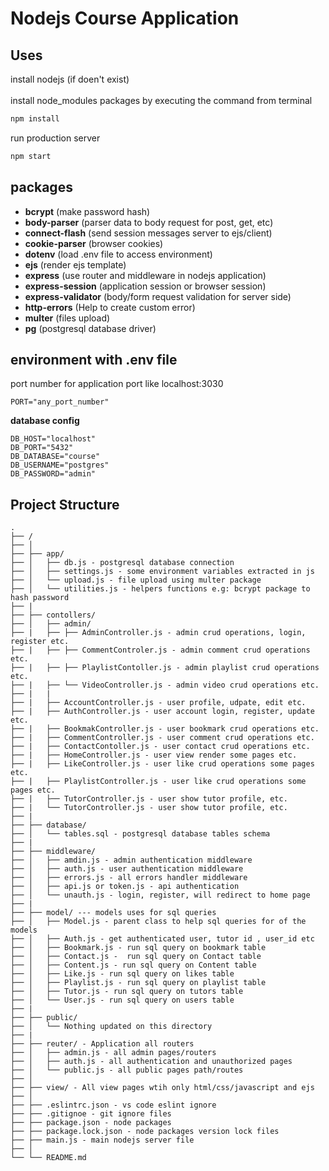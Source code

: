 # Nodejs Course Application

## Uses

install nodejs (if doen't exist) <br> <br>
install node_modules packages by executing the command from terminal

```sh
npm install
```

run production server

```sh
npm start
```

## packages

- **bcrypt** (make password hash)
- **body-parser** (parser data to body request for post, get, etc)
- **connect-flash** (send session messages server to ejs/client)
- **cookie-parser** (browser cookies)
- **dotenv** (load .env file to access environment)
- **ejs** (render ejs template)
- **express** (use router and middleware in nodejs application)
- **express-session** (application session or browser session)
- **express-validator** (body/form request validation for server side)
- **http-errors** (Help to create custom error)
- **multer** (files upload)
- **pg** (postgresql database driver)

## environment with .env file

port number for application port like localhost:3030

```.env
PORT="any_port_number"
```

**database config**

```.env
DB_HOST="localhost"
DB_PORT="5432"
DB_DATABASE="course"
DB_USERNAME="postgres"
DB_PASSWORD="admin"
```

## Project Structure

```
.
├── /
├── │
├── ├── app/
├── │   ├── db.js - postgresql database connection
├── │   ├── settings.js - some environment variables extracted in js
├── │   └── upload.js - file upload using multer package
├── │   └── utilities.js - helpers functions e.g: bcrypt package to hash password
├── |
├── ├── contollers/
├── │   ├── admin/
├── |   ├── ├── AdminController.js - admin crud operations, login, register etc.
├── |   ├── ├── CommentControler.js - admin comment crud operations etc.
├── |   ├── ├── PlaylistContoller.js - admin playlist crud operations etc.
├── |   ├── └── VideoController.js - admin video crud operations etc.
├── |   |
├── |   ├── AccountController.js - user profile, udpate, edit etc.
├── |   ├── AuthController.js - user account login, register, update etc.
├── |   ├── BookmakController.js - user bookmark crud operations etc.
├── |   ├── CommentController.js - user comment crud operations etc.
├── |   ├── ContactContoller.js - user contact crud operations etc.
├── |   ├── HomeController.js - user view render some pages etc.
├── |   ├── LikeController.js - user like crud operations some pages etc.
├── |   ├── PlaylistController.js - user like crud operations some pages etc.
├── |   ├── TutorController.js - user show tutor profile, etc.
├── |   └── TutorController.js - user show tutor profile, etc.
├── |
├── ├── database/
├── │   └── tables.sql - postgresql database tables schema
├── |
├── ├── middleware/
├── │   ├── amdin.js - admin authentication middleware
├── │   ├── auth.js - user authentication middleware
├── │   ├── errors.js - all errors handler middleware
├── │   ├── api.js or token.js - api authentication
├── │   └── unauth.js - login, register, will redirect to home page
├── |
├── ├── model/ --- models uses for sql queries
├── │   ├── Model.js - parent class to help sql queries for of the models
├── │   ├── Auth.js - get authenticated user, tutor id , user_id etc
├── │   ├── Bookmark.js - run sql query on bookmark table
├── │   ├── Contact.js -  run sql query on Contact table
├── │   ├── Content.js - run sql query on Content table
├── │   ├── Like.js - run sql query on likes table
├── │   ├── Playlist.js - run sql query on playlist table
├── │   ├── Tutor.js - run sql query on tutors table
├── │   └── User.js - run sql query on users table
├── |
├── ├── public/
├── │   └── Nothing updated on this directory
├── |
├── ├── reuter/ - Application all routers
├── │   ├── admin.js - all admin pages/routers
├── │   ├── auth.js - all authentication and unauthorized pages
├── │   └── public.js - all public pages path/routes
├── │
├── ├── view/ - All view pages wtih only html/css/javascript and ejs
├── │
├── ├── .eslintrc.json - vs code eslint ignore
├── ├── .gitignoe - git ignore files
├── ├── package.json - node packages
├── ├── package.lock.json - node packages version lock files
├── ├── main.js - main nodejs server file
├── │
└── └── README.md
```
